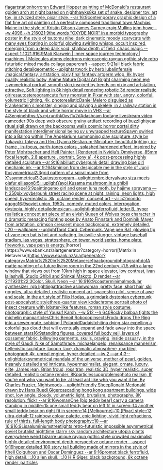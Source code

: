 [flag](https://www.ebank.nz/aiartgenerator?category=flag)[artstation](https://www.ebank.nz/aiartgenerator?category=artstation)[horror](https://www.ebank.nz/aiartgenerator?category=horror)[an Edward Hopper painting of McDonald's restaurant golden arch at night based on nighthawks](https://www.ebank.nz/aiartgenerator?category=an%2520Edward%2520Hopper%2520painting%2520of%2520McDonald%27s%2520restaurant%2520golden%2520arch%2520at%2520night%2520based%2520on%2520nighthawks)[8k](https://www.ebank.nz/aiartgenerator?category=8k)[a set of snake ,designer toy, art toy ,in stylized style, pixar style, --ar 16:9](https://www.ebank.nz/aiartgenerator?category=a%2520set%2520of%2520snake%2520%2Cdesigner%2520toy%2C%2520art%2520toy%2520%2Cin%2520stylized%2520style%2C%2520pixar%2520style%2C%2520--ar%252016%3A9)[contemporary graphic design of a flat fine art oil painting of a perfectly composed traditional town Machias, Maine in the style of Kristin Gibson James Gurney craig Mullins john howe --w 4096 --h 2160](https://www.ebank.nz/aiartgenerator?category=contemporary%2520graphic%2520design%2520of%2520a%2520flat%2520fine%2520art%2520oil%2520painting%2520of%2520a%2520perfectly%2520composed%2520traditional%2520town%2520Machias%2C%2520Maine%2520in%2520the%2520style%2520of%2520Kristin%2520Gibson%2520James%2520Gurney%2520craig%2520Mullins%2520john%2520howe%2520--w%25204096%2520--h%25202160)[21:9](https://www.ebank.nz/aiartgenerator?category=21%3A9)[the words "OXYDE NOIR" in a morbid typography poster in the style of tsutomu nihei dark cinematic moody scary](https://www.ebank.nz/aiartgenerator?category=the%2520words%2520%22OXYDE%2520NOIR%22%2520in%2520a%2520morbid%2520typography%2520poster%2520in%2520the%2520style%2520of%2520tsutomu%2520nihei%2520dark%2520cinematic%2520moody%2520scary)[cats with many eyes floating in colorful glowing swirling whisps, occult inspired, emerging from a deep dark void, shallow depth of field, chaos magic --aspect 1:10](https://www.ebank.nz/aiartgenerator?category=cats%2520with%2520many%2520eyes%2520floating%2520in%2520colorful%2520glowing%2520swirling%2520whisps%2C%2520occult%2520inspired%2C%2520emerging%2520from%2520a%2520deep%2520dark%2520void%2C%2520shallow%2520depth%2520of%2520field%2C%2520chaos%2520magic%2520--aspect%25201%3A10)[21:9](https://www.ebank.nz/aiartgenerator?category=21%3A9)[16:9](https://www.ebank.nz/aiartgenerator?category=16%3A9)[Mati Klarwein | inner space journey  technology | machines | Molecules atoms electrons microscopic raygun gothic style retro futuristic  mixed media collage papercraft  --aspect 9:21](https://www.ebank.nz/aiartgenerator?category=Mati%2520Klarwein%2520%7C%2520inner%2520space%2520journey%2520%2520technology%2520%7C%2520machines%2520%7C%2520Molecules%2520atoms%2520electrons%2520microscopic%2520raygun%2520gothic%2520style%2520retro%2520futuristic%2520%2520mixed%2520media%2520collage%2520papercraft%2520%2520--aspect%25209%3A21)[all black fabric stitching detail](https://www.ebank.nz/aiartgenerator?category=all%2520black%2520fabric%2520stitching%2520detail)[geometric](https://www.ebank.nz/aiartgenerator?category=geometric)[--uplight](https://www.ebank.nz/aiartgenerator?category=--uplight)[artwork by herb lubalin](https://www.ebank.nz/aiartgenerator?category=artwork%2520by%2520herb%2520lubalin)[female ,magical,fantasy, artstation, pixiv,final fantasy,artgerm,wlop, 8k,hyper quality realistic,botw, Anime Nature Digital Art,Bright,charming neon eye ,symmetrical portrait,smooth skin,inspired by trends on pixiv and artstation, attractive, Soft lighting in 8k high detail rendering robotic 3d render realistic girl](https://www.ebank.nz/aiartgenerator?category=female%2520%2Cmagical%2Cfantasy%2C%2520artstation%2C%2520pixiv%2Cfinal%2520fantasy%2Cartgerm%2Cwlop%2C%25208k%2Chyper%2520quality%2520realistic%2Cbotw%2C%2520Anime%2520Nature%2520Digital%2520Art%2CBright%2Ccharming%2520neon%2520eye%2520%2Csymmetrical%2520portrait%2Csmooth%2520skin%2Cinspired%2520by%2520trends%2520on%2520pixiv%2520and%2520artstation%2C%2520attractive%2C%2520Soft%2520lighting%2520in%25208k%2520high%2520detail%2520rendering%2520robotic%25203d%2520render%2520realistic%2520girl)[res](https://www.ebank.nz/aiartgenerator?category=res)[autostereogram](https://www.ebank.nz/aiartgenerator?category=autostereogram)[cute furry monster in Pixar with star, angry, colorful, volumetric lighting, 4k, photorealistic](https://www.ebank.nz/aiartgenerator?category=cute%2520furry%2520monster%2520in%2520Pixar%2520with%2520star%2C%2520angry%2C%2520colorful%2C%2520volumetric%2520lighting%2C%25204k%2C%2520photorealistic)[Daniel Melero disguised as Frankenstein´s monster,  singing and  playing a ukelele, in a railway station in the style of black and white horror movie in VHS --ar 4:3](https://www.ebank.nz/aiartgenerator?category=Daniel%2520Melero%2520disguised%2520as%2520Frankenstein%C2%B4s%2520monster%2C%2520%2520singing%2520and%2520%2520playing%2520a%2520ukelele%2C%2520in%2520a%2520railway%2520station%2520in%2520the%2520style%2520of%2520black%2520and%2520white%2520horror%2520movie%2520in%2520VHS%2520--ar%25204%3A3)[engine](https://www.ebank.nz/aiartgenerator?category=engine)[<https://s.mj.run/hk0vvt1u2dA>](https://www.ebank.nz/aiartgenerator?category=%3Chttps%3A//s.mj.run/hk0vvt1u2dA%3E)[dashcam footage livestream video camcoder 90s deep web obscure grainy artifact recording of buzzlightyear ritual sigil drawn on the backrooms walls cosmic horror portal dirty manifestation interdimensional being uv unwrapped texture](https://www.ebank.nz/aiartgenerator?category=dashcam%2520footage%2520livestream%2520video%2520camcoder%252090s%2520deep%2520web%2520obscure%2520grainy%2520artifact%2520recording%2520of%2520buzzlightyear%2520ritual%2520sigil%2520drawn%2520on%2520the%2520backrooms%2520walls%2520cosmic%2520horror%2520portal%2520dirty%2520manifestation%2520interdimensional%2520being%2520uv%2520unwrapped%2520texture)[Spawn swirled into a Balrog within The Angelarium summoning clay sculpture, style by Takayuki Takeya and Ryu Oyama Bestiarum-Miniature, beautiful lighting, in-frame , in-focus, earth-tones colors , splashed hardened effect, inspired by Peter Mohrbacher and Hell Painter | Rendered in Nvidia's Omniverse, 85mm focal length, 2.8 aperture , portrait, Sony a1, 4k post-processing highly detailed sculpture --ar 9:16](https://www.ebank.nz/aiartgenerator?category=Spawn%2520swirled%2520into%2520a%2520Balrog%2520within%2520The%2520Angelarium%2520summoning%2520clay%2520sculpture%2C%2520style%2520by%2520Takayuki%2520Takeya%2520and%2520Ryu%2520Oyama%2520Bestiarum-Miniature%2C%2520beautiful%2520lighting%2C%2520in-frame%2520%2C%2520in-focus%2C%2520earth-tones%2520colors%2520%2C%2520splashed%2520hardened%2520effect%2C%2520inspired%2520by%2520Peter%2520Mohrbacher%2520and%2520Hell%2520Painter%2520%7C%2520Rendered%2520in%2520Nvidia%27s%2520Omniverse%2C%252085mm%2520focal%2520length%2C%25202.8%2520aperture%2520%2C%2520portrait%2C%2520Sony%2520a1%2C%25204k%2520post-processing%2520highly%2520detailed%2520sculpture%2520--ar%25209%3A16)[lab](https://www.ebank.nz/aiartgenerator?category=lab)[illust cyberpunk detail drawing blue girl mechanic ink --ar 9:16](https://www.ebank.nz/aiartgenerator?category=illust%2520cyberpunk%2520detail%2520drawing%2520blue%2520girl%2520mechanic%2520ink%2520--ar%25209%3A16)[4k](https://www.ebank.nz/aiartgenerator?category=4k)[minion from despicable me in the style of Junji Ito](https://www.ebank.nz/aiartgenerator?category=minion%2520from%2520despicable%2520me%2520in%2520the%2520style%2520of%2520Junji%2520Ito)[symmetrical](https://www.ebank.nz/aiartgenerator?category=symmetrical)[2:3](https://www.ebank.nz/aiartgenerator?category=2%3A3)[grid pattern of a spiral made from X's](https://www.ebank.nz/aiartgenerator?category=grid%2520pattern%2520of%2520a%2520spiral%2520made%2520from%2520X%27s)[symmetrical](https://www.ebank.nz/aiartgenerator?category=symmetrical)[3:2](https://www.ebank.nz/aiartgenerator?category=3%3A2)[autostereogram](https://www.ebank.nz/aiartgenerator?category=autostereogram)[--uplight](https://www.ebank.nz/aiartgenerator?category=--uplight)[embroidery](https://www.ebank.nz/aiartgenerator?category=embroidery)[alvaro siza meets olafur elliason](https://www.ebank.nz/aiartgenerator?category=alvaro%2520siza%2520meets%2520olafur%2520elliason)[8:5](https://www.ebank.nz/aiartgenerator?category=8%3A5)[--uplight](https://www.ebank.nz/aiartgenerator?category=--uplight)[Yayoi Kusama mushroom in a ghibli landscape](https://www.ebank.nz/aiartgenerator?category=Yayoi%2520Kusama%2520mushroom%2520in%2520a%2520ghibli%2520landscape)[16:9](https://www.ebank.nz/aiartgenerator?category=16%3A9)[painting](https://www.ebank.nz/aiartgenerator?category=painting)[emo girl and green luna moth, by hajime sorayama —h 350](https://www.ebank.nz/aiartgenerator?category=emo%2520girl%2520and%2520green%2520luna%2520moth%2C%2520by%2520hajime%2520sorayama%2520%E2%80%94h%2520350)[pixiv](https://www.ebank.nz/aiartgenerator?category=pixiv)[cyberpunk street racing scene at night, raining, neon lights, high speed, hyperrealistic, 8k, octane render, concept art --ar 5:2](https://www.ebank.nz/aiartgenerator?category=cyberpunk%2520street%2520racing%2520scene%2520at%2520night%2C%2520raining%2C%2520neon%2520lights%2C%2520high%2520speed%2C%2520hyperrealistic%2C%25208k%2C%2520octane%2520render%2C%2520concept%2520art%2520--ar%25205%3A2)[mondo agogo](https://www.ebank.nz/aiartgenerator?category=mondo%2520agogo)[16:9](https://www.ebank.nz/aiartgenerator?category=16%3A9)[soviet union, 1950s, comedy, muted colors, interrogation, dystopia, highly detailed](https://www.ebank.nz/aiartgenerator?category=soviet%2520union%2C%25201950s%2C%2520comedy%2C%2520muted%2520colors%2C%2520interrogation%2C%2520dystopia%2C%2520highly%2520detailed)[mexican](https://www.ebank.nz/aiartgenerator?category=mexican)[--uplight](https://www.ebank.nz/aiartgenerator?category=--uplight)[lights](https://www.ebank.nz/aiartgenerator?category=lights)[ferrofluid, letter B, hyper realistic](https://www.ebank.nz/aiartgenerator?category=ferrofluid%2C%2520letter%2520B%2C%2520hyper%2520realistic)[a concept art piece of an elvish Queen of Wolves boss character in a dramatic menacing fighting pose by Anato Finnstark and Dominik Mayer from artstation. crimson crescent moon background. extremely detailed. ::20 --wallpaper --uplight](https://www.ebank.nz/aiartgenerator?category=a%2520concept%2520art%2520piece%2520of%2520an%2520elvish%2520Queen%2520of%2520Wolves%2520boss%2520character%2520in%2520a%2520dramatic%2520menacing%2520fighting%2520pose%2520by%2520Anato%2520Finnstark%2520and%2520Dominik%2520Mayer%2520from%2520artstation.%2520crimson%2520crescent%2520moon%2520background.%2520extremely%2520detailed.%2520%3A%3A20%2520--wallpaper%2520--uplight)[Tarot Card: Cyberpunk. Vape pen Bat, glowing tip of vape pen bat is hot and radiating, louisville slugger. vintage baseball stadium, las vegas, stratosphere, cn tower. world series, home plate, fireworks. vape pen is energy.](https://www.ebank.nz/aiartgenerator?category=Tarot%2520Card%3A%2520Cyberpunk.%2520Vape%2520pen%2520Bat%2C%2520glowing%2520tip%2520of%2520vape%2520pen%2520bat%2520is%2520hot%2520and%2520radiating%2C%2520louisville%2520slugger.%2520vintage%2520baseball%2520stadium%2C%2520las%2520vegas%2C%2520stratosphere%2C%2520cn%2520tower.%2520world%2520series%2C%2520home%2520plate%2C%2520fireworks.%2520vape%2520pen%2520is%2520energy.)[horror](https://www.ebank.nz/aiartgenerator?category=horror)[Matrix in Metaverse](https://www.ebank.nz/aiartgenerator?category=Matrix%2520in%2520Metaverse)[background](https://www.ebank.nz/aiartgenerator?category=background)[photograph](https://www.ebank.nz/aiartgenerator?category=photograph)[dof](https://www.ebank.nz/aiartgenerator?category=dof)[A matte painting of a future living room in the 22nd century ::1.5 with a large window that views out from 10km high in space elevator, low contrast, ivan laliashvili, Studio Ghibli and Shinkai Makoto, D render --ar 2:1](https://www.ebank.nz/aiartgenerator?category=A%2520matte%2520painting%2520of%2520a%2520future%2520living%2520room%2520in%2520the%252022nd%2520century%2520%3A%3A1.5%2520with%2520a%2520large%2520window%2520that%2520views%2520out%2520from%252010km%2520high%2520in%2520space%2520elevator%2C%2520low%2520contrast%2C%2520ivan%2520laliashvili%2C%2520Studio%2520Ghibli%2520and%2520Shinkai%2520Makoto%2C%2520D%2520render%2520--ar%25202%3A1)[1920](https://www.ebank.nz/aiartgenerator?category=1920)[1:2](https://www.ebank.nz/aiartgenerator?category=1%3A2)[2:3](https://www.ebank.nz/aiartgenerator?category=2%3A3)[Color. Skull. Neon --ar 16:9](https://www.ebank.nz/aiartgenerator?category=Color.%2520Skull.%2520Neon%2520--ar%252016%3A9)[16:9](https://www.ebank.nz/aiartgenerator?category=16%3A9)[coaster](https://www.ebank.nz/aiartgenerator?category=coaster)[minimal](https://www.ebank.nz/aiartgenerator?category=minimal)[modular synthesizer, rgb lighting](https://www.ebank.nz/aiartgenerator?category=modular%2520synthesizer%2C%2520rgb%2520lighting)[attractive asianwoman, pretty face, short hair, ski goggles, ultra detailed, realistic concept art. spaceship pilot. sense of awe and scale, in the art style of Filip Hodas, a grimdark dystopian cyberpunk post-apocalyptic style](https://www.ebank.nz/aiartgenerator?category=attractive%2520asianwoman%2C%2520pretty%2520face%2C%2520short%2520hair%2C%2520ski%2520goggles%2C%2520ultra%2520detailed%2C%2520realistic%2520concept%2520art.%2520spaceship%2520pilot.%2520sense%2520of%2520awe%2520and%2520scale%2C%2520in%2520the%2520art%2520style%2520of%2520Filip%2520Hodas%2C%2520a%2520grimdark%2520dystopian%2520cyberpunk%2520post-apocalyptic%2520style)[three-quarter view kodachrome portrait photo of insect creature with lobster-like features, roman style costume, photographic style of Yousuf Karsh, --w 512 --h 640](https://www.ebank.nz/aiartgenerator?category=three-quarter%2520view%2520kodachrome%2520portrait%2520photo%2520of%2520insect%2520creature%2520with%2520lobster-like%2520features%2C%2520roman%2520style%2520costume%2C%2520photographic%2520style%2520of%2520Yousuf%2520Karsh%2C%2520--w%2520512%2520--h%2520640)[Rocky balboa fights the michelin man](https://www.ebank.nz/aiartgenerator?category=Rocky%2520balboa%2520fights%2520the%2520michelin%2520man)[particles](https://www.ebank.nz/aiartgenerator?category=particles)[Chris Benoit Robocop](https://www.ebank.nz/aiartgenerator?category=Chris%2520Benoit%2520Robocop)[insects](https://www.ebank.nz/aiartgenerator?category=insects)[Frodo drops The Ring into a sewer grate, sobbing | Polaroid](https://www.ebank.nz/aiartgenerator?category=Frodo%2520drops%2520The%2520Ring%2520into%2520a%2520sewer%2520grate%2C%2520sobbing%2520%7C%2520Polaroid)[Dadaist](https://www.ebank.nz/aiartgenerator?category=Dadaist)[chitin](https://www.ebank.nz/aiartgenerator?category=chitin)[a dying star expelling a colorful gas cloud that will eventually expand and fade away into the space between stars](https://www.ebank.nz/aiartgenerator?category=a%2520dying%2520star%2520expelling%2520a%2520colorful%2520gas%2520cloud%2520that%2520will%2520eventually%2520expand%2520and%2520fade%2520away%2520into%2520the%2520space%2520between%2520stars)[16:9](https://www.ebank.nz/aiartgenerator?category=16%3A9)[standing figures, covered full body veil, layers of gossamer fabric, billowing garments, skulls, praying, inside ossuary, in the style of Gaudi, Nike of Samothrace, michaelangelo, renaissance mannerism, hellenistic sculpture, lacoon, lace, dramatic atmosphere, marbled, photograph 4k, unreal engine, hyper detailed —iw 2 —ar 4:3](https://www.ebank.nz/aiartgenerator?category=standing%2520figures%2C%2520covered%2520full%2520body%2520veil%2C%2520layers%2520of%2520gossamer%2520fabric%2C%2520billowing%2520garments%2C%2520skulls%2C%2520praying%2C%2520inside%2520ossuary%2C%2520in%2520the%2520style%2520of%2520Gaudi%2C%2520Nike%2520of%2520Samothrace%2C%2520michaelangelo%2C%2520renaissance%2520mannerism%2C%2520hellenistic%2520sculpture%2C%2520lacoon%2C%2520lace%2C%2520dramatic%2520atmosphere%2C%2520marbled%2C%2520photograph%25204k%2C%2520unreal%2520engine%2C%2520hyper%2520detailed%2520%E2%80%94iw%25202%2520%E2%80%94ar%25204%3A3)[--uplight](https://www.ebank.nz/aiartgenerator?category=--uplight)[dark](https://www.ebank.nz/aiartgenerator?category=dark)[symmetrical mandala of the universe, mother of pearl, golden, insanely detailed and intricate, hypermaximalist, elegant, ornate, luxury, elite, James jean, Brian froud, ross tran, realistic 3D, hyper realistic, super detailed, realistic octane render, 8K](https://www.ebank.nz/aiartgenerator?category=symmetrical%2520mandala%2520of%2520the%2520universe%2C%2520mother%2520of%2520pearl%2C%2520golden%2C%2520insanely%2520detailed%2520and%2520intricate%2C%2520hypermaximalist%2C%2520elegant%2C%2520ornate%2C%2520luxury%2C%2520elite%2C%2520James%2520jean%2C%2520Brian%2520froud%2C%2520ross%2520tran%2C%2520realistic%25203D%2C%2520hyper%2520realistic%2C%2520super%2520detailed%2C%2520realistic%2520octane%2520render%2C%25208K)[particles](https://www.ebank.nz/aiartgenerator?category=particles)[sup](https://www.ebank.nz/aiartgenerator?category=sup)[problems](https://www.ebank.nz/aiartgenerator?category=problems)[photo realism, If you're not who you want to be, at least act like who you want it be. By Charles Frazier, Nightwoods --uplight](https://www.ebank.nz/aiartgenerator?category=photo%2520realism%2C%2520If%2520you%27re%2520not%2520who%2520you%2520want%2520to%2520be%2C%2520at%2520least%2520act%2520like%2520who%2520you%2520want%2520it%2520be.%2520By%2520Charles%2520Frazier%2C%2520Nightwoods%2520--uplight)[Friendly Sheep](https://www.ebank.nz/aiartgenerator?category=Friendly%2520Sheep)[Ronald Mcdonald drawn by Hans Ruedi Giger](https://www.ebank.nz/aiartgenerator?category=Ronald%2520Mcdonald%2520drawn%2520by%2520Hans%2520Ruedi%2520Giger)[cascading hong kong apartment buildings, wide shot, low angle, cloudy, volumetric light, brutalism, photography, 8K resolution, flickr --ar 9:16](https://www.ebank.nz/aiartgenerator?category=cascading%2520hong%2520kong%2520apartment%2520buildings%2C%2520wide%2520shot%2C%2520low%2520angle%2C%2520cloudy%2C%2520volumetric%2520light%2C%2520brutalism%2C%2520photography%2C%25208K%2520resolution%2C%2520flickr%2520--ar%25209%3A16)[woman](https://www.ebank.nz/aiartgenerator?category=woman)[One [big teddy bear] carry a camera standing in middle::15 one small teddy bear on left fit in screen::14 another small teddy bear on right fit in screen::14 [Melbourne]::10 [Pixar] style::12 ultra-detail::12 rainbow colour palette, epic lighting, vivid light refractions, rule of thirds, full-length body photography::10 —ar 16:9](https://www.ebank.nz/aiartgenerator?category=One%2520%5Bbig%2520teddy%2520bear%5D%2520carry%2520a%2520camera%2520standing%2520in%2520middle%3A%3A15%2520one%2520small%2520teddy%2520bear%2520on%2520left%2520fit%2520in%2520screen%3A%3A14%2520another%2520small%2520teddy%2520bear%2520on%2520right%2520fit%2520in%2520screen%3A%3A14%2520%5BMelbourne%5D%3A%3A10%2520%5BPixar%5D%2520style%3A%3A12%2520ultra-detail%3A%3A12%2520rainbow%2520colour%2520palette%2C%2520epic%2520lighting%2C%2520vivid%2520light%2520refractions%2C%2520rule%2520of%2520thirds%2C%2520full-length%2520body%2520photography%3A%3A10%2520%E2%80%94ar%252016%3A9)[16:9](https://www.ebank.nz/aiartgenerator?category=16%3A9)[Lisa](https://www.ebank.nz/aiartgenerator?category=Lisa)[aluminium](https://www.ebank.nz/aiartgenerator?category=aluminium)[streetlights retro-futuristic impossible asymmetrical soviet brutalist nighttime starry sky random architecture utopia plants everywhere weird bizarre unique raygun gothic style crowded maximalist highly detailed environment depth perspective octane render --aspect 9:19](https://www.ebank.nz/aiartgenerator?category=streetlights%2520retro-futuristic%2520impossible%2520asymmetrical%2520soviet%2520brutalist%2520nighttime%2520starry%2520sky%2520random%2520architecture%2520utopia%2520plants%2520everywhere%2520weird%2520bizarre%2520unique%2520raygun%2520gothic%2520style%2520crowded%2520maximalist%2520highly%2520detailed%2520environment%2520depth%2520perspective%2520octane%2520render%2520--aspect%25209%3A19)[hyper detailed 100 story tall building made of mirrors in the style of Ithell Colquhoun and Oscar Dominguez --ar 9:16](https://www.ebank.nz/aiartgenerator?category=hyper%2520detailed%2520100%2520story%2520tall%2520building%2520made%2520of%2520mirrors%2520in%2520the%2520style%2520of%2520Ithell%2520Colquhoun%2520and%2520Oscar%2520Dominguez%2520--ar%25209%3A16)[prompt:black ferrofluid, high detail, ::.10 alien skull, ::.10 H.R Giger, black background, 8k octane render, particles](https://www.ebank.nz/aiartgenerator?category=prompt%3Ablack%2520ferrofluid%2C%2520high%2520detail%2C%2520%3A%3A.10%2520alien%2520skull%2C%2520%3A%3A.10%2520H.R%2520Giger%2C%2520black%2520background%2C%25208k%2520octane%2520render%2C%2520particles)